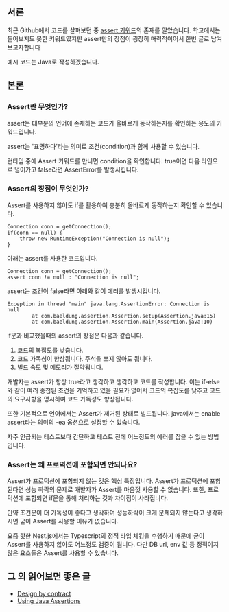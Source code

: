 ## 서론

최근 Github에서 코드를 살펴보던 중 [assert 키워드](https://docs.oracle.com/javase/specs/jls/se8/html/jls-14.html#jls-14.10)의 존재를 알았습니다. 학교에서는 들어보지도 못한 키워드였지만 assert만의 장점이 굉장히 매력적이어서 한번 글로 남겨보고자합니다

예시 코드는 Java로 작성하겠습니다.

## 본론

### Assert란 무엇인가?

assert는 대부분의 언어에 존재하는 코드가 올바르게 동작하는지를 확인하는 용도의 키워드입니다.

assert는 '표명하다'라는 의미로 조건(condition)과 함께 사용할 수 있습니다.

런타임 중에 Assert 키워드를 만나면 condition을 확인합니다. true이면 다음 라인으로 넘어가고 false라면 AssertError를 발생시킵니다.

### Assert의 장점이 무엇인가?

Assert를 사용하지 않아도 if를 활용하여 충분히 올바르게 동작하는지 확인할 수 있습니다.

```
Connection conn = getConnection();
if(conn == null) {
    throw new RuntimeException("Connection is null");
}
```

아래는 assert를 사용한 코드입니다.

```
Connection conn = getConnection();
assert conn != null : "Connection is null";
```

assert는 조건이 false라면 아래와 같이 에러를 발생시킵니다.

```
Exception in thread "main" java.lang.AssertionError: Connection is null
        at com.baeldung.assertion.Assertion.setup(Assertion.java:15)
        at com.baeldung.assertion.Assertion.main(Assertion.java:10)
```

if문과 비교했을때의 assert의 장점은 다음과 같습니다.

1. 코드의 복잡도를 낮춥니다.
2. 코드 가독성이 향상됩니다. 주석을 쓰지 않아도 됩니다.
3. 빌드 속도 및 메모리가 절약됩니다.

개발자는 assert가 항상 true라고 생각하고 생각하고 코드를 작성합니다. 이는 if-else와 같이 여러 중첩된 조건을 기억하고 있을 필요가 없어서 코드의 복잡도를 낮추고 코드의 요구사항을 명시하여 코드 가독성도 향상됩니다.

또한 기본적으로 언어에서는 Assert가 제거된 상태로 빌드됩니다. java에서는 enable assert라는 의미의 -ea 옵션으로 설정할 수 있습니다.

자주 언급되는 테스트보다 간단하고 테스트 전에 어느정도의 에러를 잡을 수 있는 방법입니다.

### Assert는 왜 프로덕션에 포함되면 안되나요?

Assert가 프로덕션에 포함되지 않는 것은 핵심 특징입니다. Assert가 프로덕션에 포함된다면 성능 하락의 문제로 개발자가 Assert를 마음껏 사용할 수 없습니다. 또한, 프로덕션에 포함되면 if문을 통해 처리하는 것과 차이점이 사라집니다.

만약 조건문이 더 가독성이 좋다고 생각하며 성능하락이 크게 문제되지 않는다고 생각하시면 굳이 Assert를 사용할 이유가 없습니다.

요즘 핫한 Nest.js에서는 Typescript의 정적 타입 체킹을 수행하기 때문에 굳이 Assert를 사용하지 않아도 어느정도 검증이 됩니다. 다만 DB url, env 값 등 정적이지 않은 요소들은 Assert를 사용할 수 있습니다.

## 그 외 읽어보면 좋은 글

* [Design by contract](https://en.wikipedia.org/wiki/Design_by_contract)
* [Using Java Assertions](https://www.baeldung.com/java-assert)